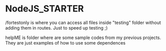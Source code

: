 ﻿# NodeJS_STARTER

/fortestonly is where you can access all files inside "testing" folder without adding them in routes. Just to speed up testing ;)

helpME is folder where are some sample codes from my previous projects. They are just examples of how to use some dependences


